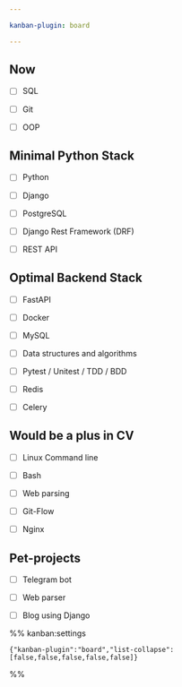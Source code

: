 ```yaml
---

kanban-plugin: board

---
```


## Now

- [ ] SQL
- [ ] Git
- [ ] OOP


## Minimal Python Stack

- [ ] Python
- [ ] Django
- [ ] PostgreSQL
- [ ] Django Rest Framework (DRF)
- [ ] REST API


## Optimal Backend Stack

- [ ] FastAPI
- [ ] Docker
- [ ] MySQL
- [ ] Data structures and algorithms
- [ ] Pytest / Unitest / TDD / BDD
- [ ] Redis
- [ ] Celery


## Would be a plus in CV

- [ ] Linux Command line
- [ ] Bash
- [ ] Web parsing
- [ ] Git-Flow
- [ ] Nginx


## Pet-projects

- [ ] Telegram bot
- [ ] Web parser
- [ ] Blog using Django




%% kanban:settings
```
{"kanban-plugin":"board","list-collapse":[false,false,false,false,false]}
```
%%
